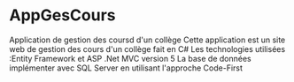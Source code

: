 # AppGesCours
Application de gestion des coursd d'un collège
Cette application est un site web de gestion des cours d'un collège fait en C# 
Les technologies utilisées :Entity Framework et ASP .Net MVC version 5
La base de données implémenter avec SQL Server en utilisant l'approche Code-First

